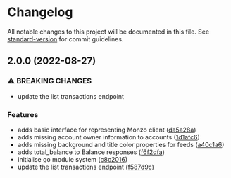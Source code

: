 # Changelog

All notable changes to this project will be documented in this file. See [standard-version](https://github.com/conventional-changelog/standard-version) for commit guidelines.

## 2.0.0 (2022-08-27)


### ⚠ BREAKING CHANGES

* update the list transactions endpoint

### Features

* adds basic interface for representing Monzo client ([da5a28a](https://gitea-ssh.core.k8s.strawberryelk.internal/dblencowe/go-monzo/commit/da5a28a8ba438df03010380a1d2832cb2b22b210))
* adds missing account owner information to accounts ([1d1afc6](https://gitea-ssh.core.k8s.strawberryelk.internal/dblencowe/go-monzo/commit/1d1afc691edd74b954a4eb9521edb2488561f261))
* adds missing background and title color properties for feeds ([a40c1a6](https://gitea-ssh.core.k8s.strawberryelk.internal/dblencowe/go-monzo/commit/a40c1a631d143063daa07a95074641fd9e91bff0))
* adds total_balance to Balance responses ([f6f2dfa](https://gitea-ssh.core.k8s.strawberryelk.internal/dblencowe/go-monzo/commit/f6f2dfaebc17e9bae225d357c4225eaaa8231231))
* initialise go module system ([c8c2016](https://gitea-ssh.core.k8s.strawberryelk.internal/dblencowe/go-monzo/commit/c8c2016c468526499af0b45a28f2ea41d6cd13ab))
* update the list transactions endpoint ([f587d9c](https://gitea-ssh.core.k8s.strawberryelk.internal/dblencowe/go-monzo/commit/f587d9c8428156fa48a606f2677f6ceaa360319e))
